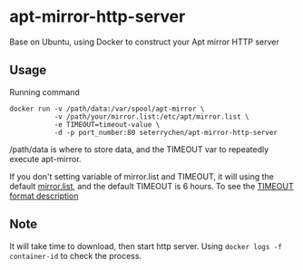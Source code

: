 # apt-mirror-http-server

Base on Ubuntu, using Docker to construct your Apt mirror HTTP server

## Usage
Running command
```
docker run -v /path/data:/var/spool/apt-mirror \
           -v /path/your/mirror.list:/etc/apt/mirror.list \
           -e TIMEOUT=timeout-value \
           -d -p port_number:80 seterrychen/apt-mirror-http-server
```
/path/data is where to store data, and the TIMEOUT var to repeatedly execute apt-mirror.

If you don't setting variable of mirror.list and TIMEOUT, it will using the default [mirror.list](mirror.list), and
the default TIMEOUT is 6 hours. To see the [TIMEOUT format description](http://www.cyberciti.biz/faq/linux-unix-sleep-bash-scripting/)

## Note
It will take time to download, then start http server. Using ``docker logs -f container-id`` to check the process.
